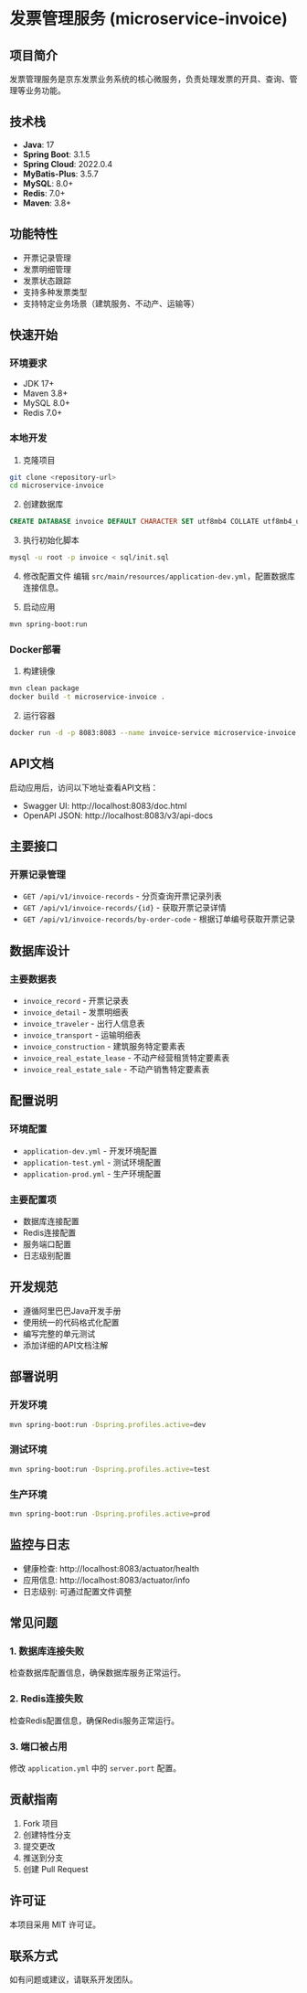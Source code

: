 # 发票管理服务 (microservice-invoice)

## 项目简介

发票管理服务是京东发票业务系统的核心微服务，负责处理发票的开具、查询、管理等业务功能。

## 技术栈

- **Java**: 17
- **Spring Boot**: 3.1.5
- **Spring Cloud**: 2022.0.4
- **MyBatis-Plus**: 3.5.7
- **MySQL**: 8.0+
- **Redis**: 7.0+
- **Maven**: 3.8+

## 功能特性

- 开票记录管理
- 发票明细管理
- 发票状态跟踪
- 支持多种发票类型
- 支持特定业务场景（建筑服务、不动产、运输等）

## 快速开始

### 环境要求

- JDK 17+
- Maven 3.8+
- MySQL 8.0+
- Redis 7.0+

### 本地开发

1. 克隆项目
```bash
git clone <repository-url>
cd microservice-invoice
```

2. 创建数据库
```sql
CREATE DATABASE invoice DEFAULT CHARACTER SET utf8mb4 COLLATE utf8mb4_unicode_ci;
```

3. 执行初始化脚本
```bash
mysql -u root -p invoice < sql/init.sql
```

4. 修改配置文件
编辑 `src/main/resources/application-dev.yml`，配置数据库连接信息。

5. 启动应用
```bash
mvn spring-boot:run
```

### Docker部署

1. 构建镜像
```bash
mvn clean package
docker build -t microservice-invoice .
```

2. 运行容器
```bash
docker run -d -p 8083:8083 --name invoice-service microservice-invoice
```

## API文档

启动应用后，访问以下地址查看API文档：

- Swagger UI: http://localhost:8083/doc.html
- OpenAPI JSON: http://localhost:8083/v3/api-docs

## 主要接口

### 开票记录管理

- `GET /api/v1/invoice-records` - 分页查询开票记录列表
- `GET /api/v1/invoice-records/{id}` - 获取开票记录详情
- `GET /api/v1/invoice-records/by-order-code` - 根据订单编号获取开票记录

## 数据库设计

### 主要数据表

- `invoice_record` - 开票记录表
- `invoice_detail` - 发票明细表
- `invoice_traveler` - 出行人信息表
- `invoice_transport` - 运输明细表
- `invoice_construction` - 建筑服务特定要素表
- `invoice_real_estate_lease` - 不动产经营租赁特定要素表
- `invoice_real_estate_sale` - 不动产销售特定要素表

## 配置说明

### 环境配置

- `application-dev.yml` - 开发环境配置
- `application-test.yml` - 测试环境配置
- `application-prod.yml` - 生产环境配置

### 主要配置项

- 数据库连接配置
- Redis连接配置
- 服务端口配置
- 日志级别配置

## 开发规范

- 遵循阿里巴巴Java开发手册
- 使用统一的代码格式化配置
- 编写完整的单元测试
- 添加详细的API文档注解

## 部署说明

### 开发环境

```bash
mvn spring-boot:run -Dspring.profiles.active=dev
```

### 测试环境

```bash
mvn spring-boot:run -Dspring.profiles.active=test
```

### 生产环境

```bash
mvn spring-boot:run -Dspring.profiles.active=prod
```

## 监控与日志

- 健康检查: http://localhost:8083/actuator/health
- 应用信息: http://localhost:8083/actuator/info
- 日志级别: 可通过配置文件调整

## 常见问题

### 1. 数据库连接失败

检查数据库配置信息，确保数据库服务正常运行。

### 2. Redis连接失败

检查Redis配置信息，确保Redis服务正常运行。

### 3. 端口被占用

修改 `application.yml` 中的 `server.port` 配置。

## 贡献指南

1. Fork 项目
2. 创建特性分支
3. 提交更改
4. 推送到分支
5. 创建 Pull Request

## 许可证

本项目采用 MIT 许可证。

## 联系方式

如有问题或建议，请联系开发团队。 